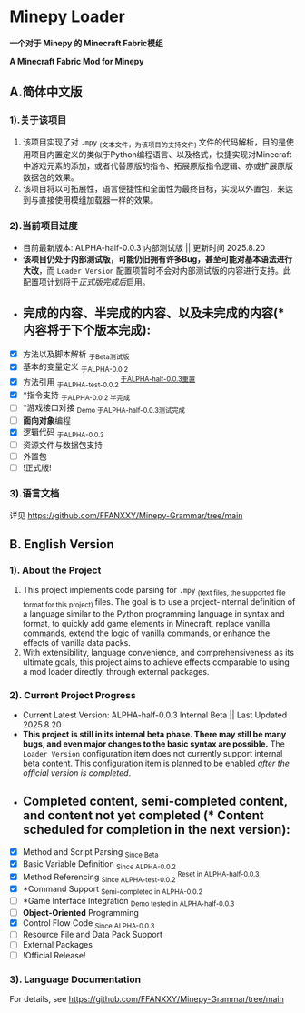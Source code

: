# Minepy Loader

**一个对于 Minepy 的 Minecraft Fabric模组**  
   
**A Minecraft Fabric Mod for Minepy**

## A.简体中文版

### 1).关于该项目
  1. 该项目实现了对 `.mpy` <sub> (文本文件，为该项目的支持文件) </sub> 文件的代码解析，目的是使用项目内置定义的类似于Python编程语言、以及格式，快捷实现对Minecraft中游戏元素的添加，或者代替原版的指令、拓展原版指令逻辑、亦或扩展原版数据包的效果。
  2. 该项目将以可拓展性，语言便捷性和全面性为最终目标，实现以外置包，来达到与直接使用模组加载器一样的效果。

### 2).当前项目进度
  - 目前最新版本: ALPHA-half-0.0.3 内部测试版 || 更新时间 2025.8.20 
  - __该项目仍处于内部测试版，可能仍旧拥有许多Bug，甚至可能对基本语法进行大改__，而 `Loader Version` 配置项暂时不会对内部测试版的内容进行支持。此配置项计划将于*正式版完成后*启用。
  - 完成的内容、半完成的内容、以及未完成的内容(* 内容将于下个版本完成):
    -----------------------------------
  - [x] 方法以及脚本解析  <sub>  于Beta测试版</sub>
  - [x] 基本的变量定义  <sub>  于ALPHA-0.0.2
  - [x] 方法引用  <sub>  于ALPHA-test-0.0.2 </sub> <sup><ins> 于ALPHA-half-0.0.3重置</ins></sup>
  - [x] *指令支持  <sub>  于ALPHA-0.0.2 半完成 </sub>
  - [ ] *游戏接口对接  <sub>  Demo 于ALPHA-half-0.0.3测试完成 </sub>
  - [ ] **面向对象**编程
  - [x] 逻辑代码 <sub>  于ALPHA-0.0.3 </sub>
  - [ ] 资源文件与数据包支持
  - [ ] 外置包
  - [ ] !正式版!
### 3).语言文档  
   详见 https://github.com/FFANXXY/Minepy-Grammar/tree/main


## B. English Version

### 1). About the Project
  1. This project implements code parsing for `.mpy` <sub> (text files, the supported file format for this project) </sub> files. The goal is to use a project-internal definition of a language similar to the Python programming language in syntax and format, to quickly add game elements in Minecraft, replace vanilla commands, extend the logic of vanilla commands, or enhance the effects of vanilla data packs.
  2. With extensibility, language convenience, and comprehensiveness as its ultimate goals, this project aims to achieve effects comparable to using a mod loader directly, through external packages.

### 2). Current Project Progress
  - Current Latest Version: ALPHA-half-0.0.3 Internal Beta || Last Updated 2025.8.20
  - __This project is still in its internal beta phase. There may still be many bugs, and even major changes to the basic syntax are possible.__ The `Loader Version` configuration item does not currently support internal beta content. This configuration item is planned to be enabled *after the official version is completed*.
  - Completed content, semi-completed content, and content not yet completed (* Content scheduled for completion in the next version):
    -----------------------------------
  - [x] Method and Script Parsing <sub> Since Beta </sub>
  - [x] Basic Variable Definition <sub> Since ALPHA-0.0.2 </sub>
  - [x] Method Referencing <sub> Since ALPHA-test-0.0.2 </sub> <sup><ins> Reset in ALPHA-half-0.0.3</ins></sup>
  - [x] *Command Support <sub> Semi-completed in ALPHA-0.0.2 </sub>
  - [ ] *Game Interface Integration <sub> Demo tested in ALPHA-half-0.0.3 </sub>
  - [ ] **Object-Oriented** Programming
  - [x] Control Flow Code <sub> Since ALPHA-0.0.3 </sub>
  - [ ] Resource File and Data Pack Support
  - [ ] External Packages
  - [ ] !Official Release!

### 3). Language Documentation
   For details, see https://github.com/FFANXXY/Minepy-Grammar/tree/main
